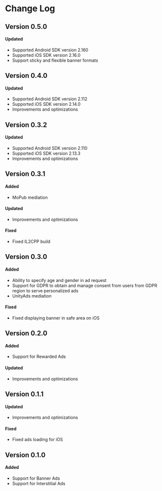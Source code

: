 # Change Log

## Version 0.5.0

#### Updated
* Supported Android SDK version 2.160
* Supported iOS SDK version 2.16.0
* Support sticky and flexible banner formats

## Version 0.4.0

#### Updated
* Supported Android SDK version 2.112
* Supported iOS SDK version 2.14.0
* Improvements and optimizations

## Version 0.3.2

#### Updated
* Supported Android SDK version 2.110
* Supported iOS SDK version 2.13.3
* Improvements and optimizations

## Version 0.3.1

#### Added
* MoPub mediation

#### Updated
* Improvements and optimizations

#### Fixed
* Fixed IL2CPP build

## Version 0.3.0

#### Added
* Ability to specify age and gender in ad request
* Support for GDPR to obtain and manage consent from users from GDPR region to serve personalized ads
* UnityAds mediation

#### Fixed
* Fixed displaying banner in safe area on iOS

## Version 0.2.0

#### Added
* Support for Rewarded Ads

#### Updated
* Improvements and optimizations

## Version 0.1.1

#### Updated
* Improvements and optimizations

#### Fixed
* Fixed ads loading for iOS

## Version 0.1.0

#### Added
* Support for Banner Ads
* Support for Interstitial Ads